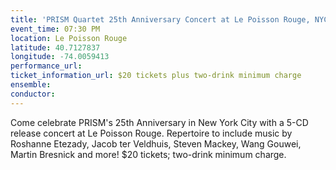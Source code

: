 ```yaml
---
title: 'PRISM Quartet 25th Anniversary Concert at Le Poisson Rouge, NYC'
event_time: 07:30 PM
location: Le Poisson Rouge
latitude: 40.7127837
longitude: -74.0059413
performance_url: 
ticket_information_url: $20 tickets plus two-drink minimum charge
ensemble: 
conductor: 
---
```

Come celebrate PRISM's 25th Anniversary in New York City with a 5-CD release concert at Le Poisson Rouge.  Repertoire to include music by Roshanne Etezady, Jacob ter Veldhuis, Steven Mackey, Wang Gouwei, Martin Bresnick and more!  $20 tickets; two-drink minimum charge.
